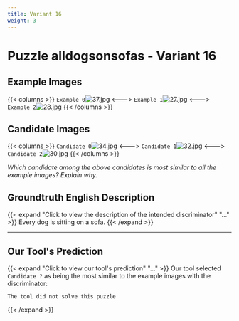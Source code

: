 ```yaml
---
title: Variant 16
weight: 3
---
```


# Puzzle alldogsonsofas - Variant 16

## Example Images
{{< columns >}}
`Example 0`![37.jpg](/natscene_data/images/37.jpg)
<--->
`Example 1`![27.jpg](/natscene_data/images/27.jpg)
<--->
`Example 2`![28.jpg](/natscene_data/images/28.jpg)
{{< /columns >}}

## Candidate Images
{{< columns >}}
`Candidate 0`![34.jpg](/natscene_data/images/34.jpg)
<--->
`Candidate 1`![32.jpg](/natscene_data/images/32.jpg)
<--->
`Candidate 2`![30.jpg](/natscene_data/images/30.jpg)
{{< /columns >}}

*Which candidate among the above candidates is most similar to all the example images? Explain why.*

## Groundtruth English Description

{{< expand "Click to view the description of the intended discriminator" "..." >}}
Every dog is sitting on a sofa.
{{< /expand >}}

---



## Our Tool's Prediction

{{< expand "Click to view our tool's prediction" "..." >}}
Our tool selected `Candidate ?` as being the most similar to the example images with the discriminator:
```plaintext
The tool did not solve this puzzle
```
{{< /expand >}}
